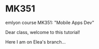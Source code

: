 # MK351
emlyon course MK351: "Mobile Apps Dev"

Dear class, welcome to this tutorial!

Here I am on Elea's branch...
